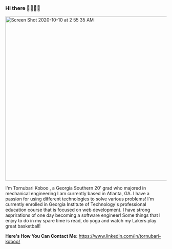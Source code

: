 ### Hi there 👋🏾👋🏾

<img width="513" alt="Screen Shot 2020-10-10 at 2 55 35 AM" src="https://user-images.githubusercontent.com/69223691/95648295-1d742f80-0aa4-11eb-90a5-d9c89ebc7d90.png">

I'm Tornubari Koboo , a Georgia Southern 20' grad who majored in mechanical engineering I am currently based in Atlanta, GA. I have a passion for using different technologies to solve various problems! I'm currently enrolled in Georgia Institute of Technology's professional education course that is focused on web development. I have strong asprirations of one day becoming a software engineer! Some things that I enjoy to do in my spare time is read, do yoga and watch my Lakers play great basketball! 

**Here's How You Can Contact Me:**
https://www.linkedin.com/in/tornubari-koboo/

